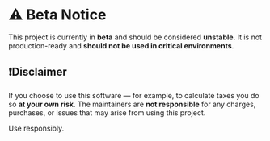 # ⚠️ Beta Notice

This project is currently in **beta** and should be considered **unstable**. It is not production-ready and **should not be used in critical environments**.

## ❗️Disclaimer

If you choose to use this software — for example, to calculate taxes you do so **at your own risk**. The maintainers are **not responsible** for any charges, purchases, or issues that may arise from using this project.

Use responsibly.
